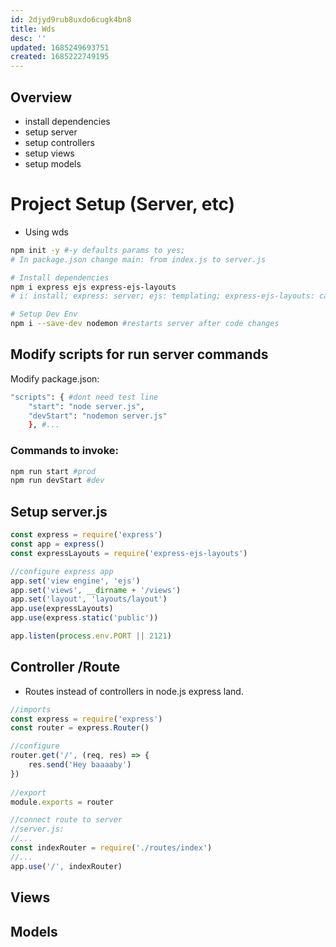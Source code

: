 ```yaml
---
id: 2djyd9rub8uxdo6cugk4bn8
title: Wds
desc: ''
updated: 1685249693751
created: 1685222749195
---
```

## Overview
- install dependencies
- setup server
- setup controllers
- setup views
- setup models
# Project Setup (Server, etc)
- Using wds
``` bash
npm init -y #-y defaults params to yes; 
# In package.json change main: from index.js to server.js

# Install dependencies
npm i express ejs express-ejs-layouts
# i: install; express: server; ejs: templating; express-ejs-layouts: can create layout file for html. Adds to pkg.json and creates lock

# Setup Dev Env
npm i --save-dev nodemon #restarts server after code changes
```

## Modify scripts for run server commands
Modify package.json:  
```bash
"scripts": { #dont need test line
    "start": "node server.js",
    "devStart": "nodemon server.js"
    }, #...
```
### Commands to invoke:
``` bash
npm run start #prod
npm run devStart #dev
```

## Setup server.js
``` javascript
const express = require('express')
const app = express()
const expressLayouts = require('express-ejs-layouts')

//configure express app
app.set('view engine', 'ejs')
app.set('views', __dirname + '/views')
app.set('layout', 'layouts/layout')
app.use(expressLayouts)
app.use(express.static('public'))

app.listen(process.env.PORT || 2121)
```

## Controller /Route 
- Routes instead of controllers in node.js express land.
``` javascript
//imports
const express = require('express')
const router = express.Router()

//configure
router.get('/', (req, res) => {
    res.send('Hey baaaaby')
})
    
//export
module.exports = router

//connect route to server
//server.js: 
//...
const indexRouter = require('./routes/index')
//... 
app.use('/', indexRouter)
```
## Views

## Models
